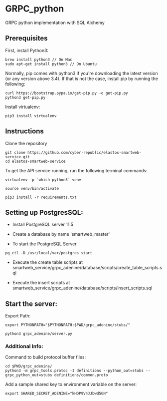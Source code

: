 # GRPC_python
GRPC python implementation with SQL Alchemy


## Prerequisites
First, install Python3:

```
brew install python3 // On Mac
sudo apt-get install python3 // On Ubuntu
```

Normally, pip comes with python3 if you're downloading the latest version (or any version above 3.4). If that is not the case, install pip by running the following:

```
curl https://bootstrap.pypa.io/get-pip.py -o get-pip.py
python3 get-pip.py
```

Install virtualenv:
```
pip3 install virtualenv
```

## Instructions
Clone the repository
```
git clone https://github.com/cyber-republic/elastos-smartweb-service.git
cd elastos-smartweb-service
```

To get the API service running, run the following terminal commands:
```
virtualenv -p `which python3` venv
```
```
source venv/bin/activate
```
```
pip3 install -r requirements.txt
```

## Setting up PostgresSQL:

* Install PostgreSQL server 11.5

* Create a database by name 'smartweb_master'

* To start the PostgreSQL Server

```
pg_ctl -D /usr/local/var/postgres start
```

* Execute the create table scripts at smartweb_service/grpc_adenine/database/scripts/create_table_scripts.sql

* Execute the insert scripts at smartweb_service/grpc_adenine/database/scripts/insert_scripts.sql


## Start the server:

Export Path:
```
export PYTHONPATH="$PYTHONPATH:$PWD/grpc_adenine/stubs/"
```

```
python3 grpc_adenine/server.py
```

### Additional Info:
Command to build protocol buffer files:
```
cd $PWD/grpc_adenine/
python3 -m grpc_tools.protoc -I definitions --python_out=stubs --grpc_python_out=stubs definitions/common.proto
```

Add a sample shared key to environment variable on the server:
```
export SHARED_SECRET_ADENINE="kHDP9V4JJbwd5GN"
```

